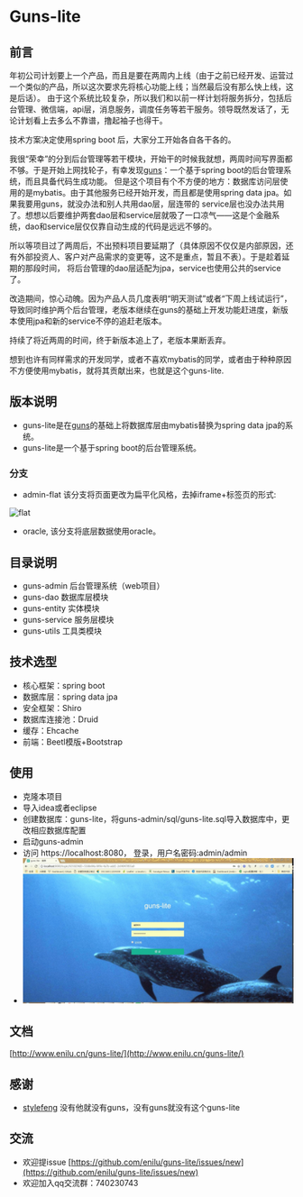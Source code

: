 # Guns-lite

## 前言

年初公司计划要上一个产品，而且是要在两周内上线（由于之前已经开发、运营过一个类似的产品，所以这次要求先将核心功能上线；当然最后没有那么快上线，这是后话）。
由于这个系统比较复杂，所以我们和以前一样计划将服务拆分，包括后台管理、微信端，api层，消息服务，调度任务等若干服务。领导既然发话了，无论计划看上去多么不靠谱，撸起袖子也得干。

技术方案决定使用spring boot 后，大家分工开始各自各干各的。

我很“荣幸”的分到后台管理等若干模块，开始干的时候我就想，两周时间写界面都不够。于是开始上网找轮子，有幸发现[guns](https://github.com/stylefeng/Guns)：一个基于spring boot的后台管理系统，而且具备代码生成功能。
但是这个项目有个不方便的地方：数据库访问层使用的是mybatis。由于其他服务已经开始开发，而且都是使用spring data jpa。如果我要用guns，就没办法和别人共用dao层，层连带的
service层也没办法共用了。想想以后要维护两套dao层和service层就吸了一口凉气——这是个金融系统，dao和service层仅仅靠自动生成的代码是远远不够的。


所以等项目过了两周后，不出预料项目要延期了（具体原因不仅仅是内部原因，还有外部投资人、客户对产品需求的变更等，这不是重点，暂且不表）。于是趁着延期的那段时间，
将后台管理的dao层适配为jpa，service也使用公共的service了。

改造期间，惊心动魄。因为产品人员几度表明“明天测试”或者“下周上线试运行”，导致同时维护两个后台管理，老版本继续在guns的基础上开发功能赶进度，新版本使用jpa和新的service不停的追赶老版本。

持续了将近两周的时间，终于新版本追上了，老版本果断丢弃。

想到也许有同样需求的开发同学，或者不喜欢mybatis的同学，或者由于种种原因不方便使用mybatis，就将其贡献出来，也就是这个guns-lite.


## 版本说明

 - guns-lite是在[guns](https://github.com/stylefeng/Guns)的基础上将数据库层由mybatis替换为spring data jpa的系统。
 - guns-lite是一个基于spring boot的后台管理系统。

### 分支
- admin-flat 该分支将页面更改为扁平化风格，去掉iframe+标签页的形式:

 ![flat](https://user-images.githubusercontent.com/3115814/38806871-49f57248-41ad-11e8-932b-e06dc1941107.jpg)

- oracle, 该分支将底层数据使用oracle。


## 目录说明
- guns-admin 后台管理系统（web项目）
- guns-dao 数据库层模块
- guns-entity 实体模块
- guns-service 服务层模块
- guns-utils 工具类模块

## 技术选型

- 核心框架：spring boot
- 数据库层：spring data jpa
- 安全框架：Shiro
- 数据库连接池：Druid
- 缓存：Ehcache
- 前端：Beetl模版+Bootstrap

## 使用

- 克隆本项目
- 导入idea或者eclipse
- 创建数据库：guns-lite，将guns-admin/sql/guns-lite.sql导入数据库中，更改相应数据库配置
- 启动guns-admin
- 访问 https://localhost:8080，   登录，用户名密码:admin/admin
- ![demo](docs/md/demo.gif)

## 文档
[http://www.enilu.cn/guns-lite/](http://www.enilu.cn/guns-lite/)
## 感谢

- [stylefeng](https://github.com/stylefeng) 没有他就没有guns，没有guns就没有这个guns-lite

## 交流
- 欢迎提issue [https://github.com/enilu/guns-lite/issues/new](https://github.com/enilu/guns-lite/issues/new)
- 欢迎加入qq交流群：740230743

